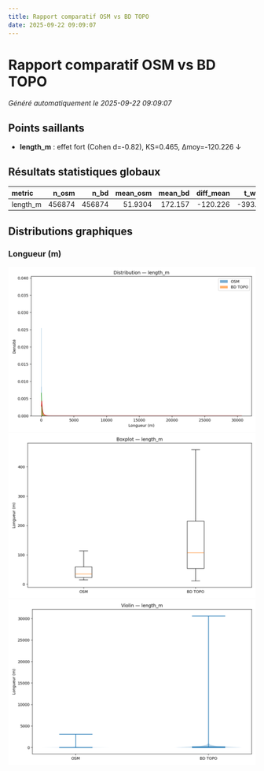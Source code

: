 ```yaml
---
title: Rapport comparatif OSM vs BD TOPO
date: 2025-09-22 09:09:07
---
```


# Rapport comparatif OSM vs BD TOPO

_Généré automatiquement le 2025-09-22 09:09:07_

## Points saillants
- **length_m** : effet fort (Cohen d=-0.82), KS=0.465, Δmoy=-120.226 ↓

## Résultats statistiques globaux

| metric   |   n_osm |   n_bd |   mean_osm |   mean_bd |   diff_mean |   t_welch |   p_t_welch |   ks_stat |   p_ks |     mw_stat |   p_mw |   cohens_d |   cliffs_delta |
|:---------|--------:|-------:|-----------:|----------:|------------:|----------:|------------:|----------:|-------:|------------:|-------:|-----------:|---------------:|
| length_m |  456874 | 456874 |    51.9304 |   172.157 |    -120.226 |  -393.335 |           0 |  0.465397 |      0 | 4.20483e+10 |      0 |  -0.822962 |      -0.597111 |

## Distributions graphiques

### Longueur (m)

![length_m hist](plots/global_20250922_090847/length_m__hist_kde.png)
![length_m box](plots/global_20250922_090847/length_m__box.png)
![length_m violin](plots/global_20250922_090847/length_m__violin.png)
